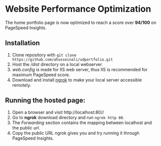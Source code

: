 # Website Performance Optimization

The home portfolio page is now optimized to reach a score over **94/100** on PageSpeed Insights.

## Installation

1. Clone repository with `git clone https://github.com/ahusseinali/udportfolio.git`
2. Host the _/dist_ directory on a local webserver.
3. _web.config_ is made for IIS web server, thus IIS is recommended for maximum PageSpeed score.
4. Download and install [ngrok](https://ngrok.com/) to make your local server accessible remotely.

## Running the hosted page:
1. Open a browser and visit http://localhost:80/<Application Name>/
6. Go to **ngrok** download directory and run `ngrok http 80`.
7. The _Forwarding_ section contains the mapping between localhost and the public url.
8. Copy the public URL ngrok gives you and try running it through PageSpeed Insights.
